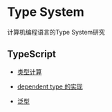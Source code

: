 # Type System

计算机编程语言的Type System研究


## TypeScript

- [类型计算](./TypeScript/compute.md)

- [dependent type 的实现](./TypeScript/dependent_type.md)

- [泛型](./TypeScript/generic.md)
